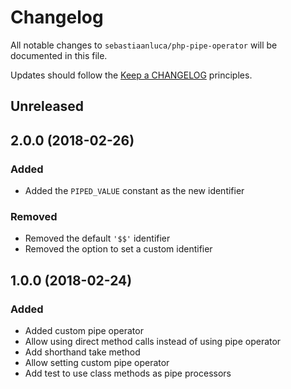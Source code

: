 # Changelog

All notable changes to `sebastiaanluca/php-pipe-operator` will be documented in this file.

Updates should follow the [Keep a CHANGELOG](http://keepachangelog.com/) principles.

## Unreleased

## 2.0.0 (2018-02-26)

### Added

- Added the `PIPED_VALUE` constant as the new identifier

### Removed

- Removed the default `'$$'` identifier
- Removed the option to set a custom identifier

## 1.0.0 (2018-02-24)

### Added

- Added custom pipe operator
- Allow using direct method calls instead of using pipe operator
- Add shorthand take method
- Allow setting custom pipe operator
- Add test to use class methods as pipe processors
